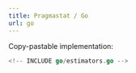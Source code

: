 ```yaml
---
title: Pragmastat / Go
url: go
---
```


Copy-pastable implementation:

```go
<!-- INCLUDE go/estimators.go -->

```
